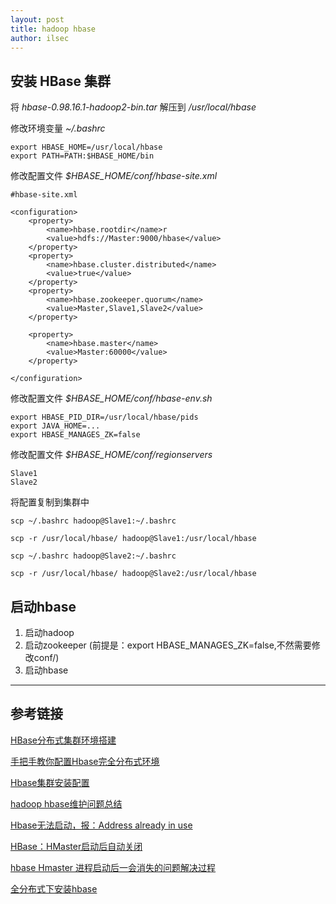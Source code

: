 ```yaml
---
layout: post
title: hadoop hbase
author: ilsec
---
```


## 安装 HBase 集群

将 *hbase-0.98.16.1-hadoop2-bin.tar* 解压到 */usr/local/hbase*

修改环境变量 *~/.bashrc*

```
export HBASE_HOME=/usr/local/hbase
export PATH=PATH:$HBASE_HOME/bin
```

修改配置文件 *$HBASE_HOME/conf/hbase-site.xml*

```
#hbase-site.xml

<configuration>
    <property>
        <name>hbase.rootdir</name>r
        <value>hdfs://Master:9000/hbase</value>
    </property>
    <property>
        <name>hbase.cluster.distributed</name>
        <value>true</value>
    </property>
    <property>
        <name>hbase.zookeeper.quorum</name>
        <value>Master,Slave1,Slave2</value>
    </property>

    <property>
        <name>hbase.master</name>
        <value>Master:60000</value>
    </property>

</configuration>
```

修改配置文件 *$HBASE_HOME/conf/hbase-env.sh*

```
export HBASE_PID_DIR=/usr/local/hbase/pids
export JAVA_HOME=...
export HBASE_MANAGES_ZK=false  
```

修改配置文件 *$HBASE_HOME/conf/regionservers*

```
Slave1
Slave2
```

将配置复制到集群中

```
scp ~/.bashrc hadoop@Slave1:~/.bashrc

scp -r /usr/local/hbase/ hadoop@Slave1:/usr/local/hbase

scp ~/.bashrc hadoop@Slave2:~/.bashrc

scp -r /usr/local/hbase/ hadoop@Slave2:/usr/local/hbase

```

## 启动hbase

1. 启动hadoop
2. 启动zookeeper (前提是：export HBASE_MANAGES_ZK=false,不然需要修改conf/)
3. 启动hbase

---

## 参考链接

[HBase分布式集群环境搭建](http://blog.csdn.net/huoyunshen88/article/details/9144039)

[手把手教你配置Hbase完全分布式环境](http://my.oschina.net/lanzp/blog/348116)

[Hbase集群安装配置](http://blog.csdn.net/chenxingzhen001/article/details/7756129)

[hadoop hbase维护问题总结](http://my.oschina.net/u/1169607/blog/347670)

[Hbase无法启动，报：Address already in use](http://my.oschina.net/hanzhankang/blog/130857)

[HBase：HMaster启动后自动关闭](http://blog.chinaunix.net/xmlrpc.php?r=blog/article&id=4008535&uid=26275986)

[hbase Hmaster 进程启动后一会消失的问题解决过程](http://f.dataguru.cn/thread-246372-2-1.html)

[全分布式下安装hbase](http://www.dataguru.cn/article-2674-1.html)

